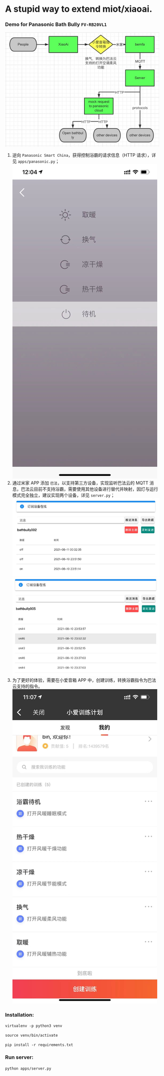 # A stupid way to extend miot/xiaoai. 

### Demo for Panasonic Bath Bully `FV-RB20VL1`

![toplogy](./images/toplogy.jpg)

1. 逆向 `Panasonic Smart China`，获得控制浴霸的请求信息（HTTP 请求），详见 `apps/panasonic.py`；
![panasonic](./images/panasonic.jpeg)
2. 通过米家 APP 添加 `巴法`，以支持第三方设备，实现监听巴法云的 MQTT 消息，巴法云目前不支持浴霸，需要使用其他设备进行替代并映射，因灯与运行模式完全独立，建议实现两个设备，详见 `server.py`；
![light](./images/light.jpg)
![running_mode](./images/running_mode.jpg)
3. 为了更好的体验，需要在小爱音箱 APP 中，创建训练，转换浴霸指令为巴法云支持的指令。
![command_transform](./images/command_transform.jpeg)

### Installation:

`virtualenv -p python3 venv`

`source venv/bin/activate`

`pip install -r requirements.txt`

### Run server:

`python apps/server.py`
